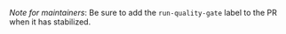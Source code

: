 <!--- 1. Provide a general summary of your changes -->

<!--- 2. Please link PRs to corresponding issues with `Closes #issue-number` in the description -->


_Note for maintainers_: Be sure to add the `run-quality-gate` label to the PR when it has stabilized.
